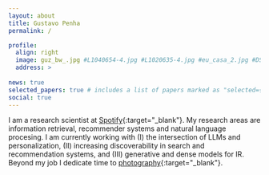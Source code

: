 ```yaml
---
layout: about
title: Gustavo Penha
permalink: /

profile:
  align: right
  image: guz_bw_.jpg #L1040654-4.jpg #L1020635-4.jpg #eu_casa_2.jpg #DSCF1350.jpg #eu_barcelona.jpg
  address: >
    
news: true
selected_papers: true # includes a list of papers marked as "selected={true}"
social: true
---
```


I am a research scientist at [Spotify](https://research.atspotify.com/){:target="_blank"}. My research areas are information retrieval, recommender systems and natural language procesing. I am currently working with (I) the intersection of LLMs and personalization, (II) increasing discoverability in search and recommendation systems, and (III) generative and dense models for IR. Beyond my job I dedicate time to [photography](https://guzpenha.github.io/gallery/){:target="_blank"}.
 
<!-- I have BSc and MSc degrees from the department of Computer Science of UFMG, where I was supervised by [Rodrygo Santos](https://homepages.dcc.ufmg.br/~rodrygo/){:target="_blank"}. I worked as a data scientist for 3 years in Hekima, which was later bought by [iFood to boost their AI talent base](https://www.zdnet.com/article/brazilian-unicorn-ifood-announces-acqui-hire-to-boost-ai-talent-base/){:target="_blank"}. -->


<!-- <a onclick="showExtraText()" id="extraTextButton">[+]</a> -->
<!-- <script>
function showExtraText() {
  var aButton = document.getElementById("extraTextButton");  
  var x = document.getElementById("extraText");
  if (x.style.display === "none") {
    x.style.display = "block";    
    aButton.innerHTML="[-]";
  } else {
    x.style.display = "none";
    aButton.innerHTML="[+]";    
  }
}
</script> -->

<!-- I interned at [Amazon](https://www.amazon.science/){:target="_blank"}'s Alexa Shopping team in 2021, where I did research on explanations for voice product search ([CHI'22](https://drive.google.com/file/d/1vRsMUhZVan6zGnmaqOsyc5zkxycvjfXA/view?usp=sharing){:target="_blank"} & [CHIIR'22](https://drive.google.com/file/d/1ePxVcIkZRmnmedWJZu3zV-FaIW6bczki/view?usp=sharing){:target="_blank"}), and I have a research internship planned with [Spotify](https://research.atspotify.com/){:target="_blank"} for 2022. -->
<!-- - Conversational search and recommendation -->

<!-- I believe my research is best when driven by curiosity. I am intrigued by surprising phenomenas observed in machine learning, and this makes me want to figure out why they happen. For example, when I first read about curriculum learning---a technique inspired by human learning in which you change the order of the training batches so that easy instances come first than hard ones---I could not really grasp why this technique work in the context of training neural networks. This lead me to try to apply this to the topic of my PhD, which resulted in our paper [curriculum learning for IR](https://arxiv.org/abs/1912.08555){:target="_blank"}. After conducting empirical work in the Information Retrieval (IR) domain and thinking about this problem for a while, my intuitive explanation for why curriculum learning works here is that it acts as a filter for batches with uninformative instances: less iterations are spent on 'easy' instances and more iterations are spent on the 'difficult' ones. The study on curriculum learning is one of the ealier papers of my PhD, below you can find a list of selected publications. -->


<!-- __I am looking for research internship positions for 2022 in the fields of NLP, IR and ML__.  -->
<!-- You can find a list of selected publications below, or all of them on my [google scholar](https://scholar.google.com/citations?user=kfDXd2MAAAAJ) 🎓. -->



<!-- [1-page CV](https://guzpenha.github.io/guzblog/assets/pdf/vitae.pdf). -->

<!-- Label smoothing. -->

<!-- Uncertainty and calibration. -->

<!-- To get an idea of my current research a good beginning is with [MANtIS](https://guzpenha.github.io/MANtIS/){:target="_blank"}, a novel dialogue corpus of information-seeking conversations which has a few properties previous datasets lack. We used MANtIS to study how neural rankers for dialogue perform on unseen domains, and how to improve them in the [domain adaptation](https://guzpenha.github.io/guzblog/assets/pdf/Domain_Adaptation_for_CRR_CAIR20.pdf){:target="_blank"} setup. In our ECIR'20 paper we showed that by intelligently sorting the training batches we get more effective neural rankers, i.e. [curriculum learning for IR](https://arxiv.org/abs/1912.08555){:target="_blank"}. Recently, we reflected on the [challenges](https://guzpenha.github.io/guzblog/assets/pdf/Challenges_CONVERSE20.pdf){:target="_blank"} of current offline evaluation schemes for conversational search tasks, discussing a few implicit and explicit assumptions and their implications. On our RecSys'20 [paper](https://dl.acm.org/doi/10.1145/3383313.3412249){:target="_blank"} we explore what types of knowledge off-the-shelf BERT has about recommendation items, e.g. movies and books, with different probes and how to employ such LMs for conversational recommendation.

 I am currently developing a library to conduct experiments with pre-trained transformers, e.g. BERT, for ranking: [**transformer-rankers**](https://guzpenha.github.io/transformer_rankers/){:target="_blank"}. It can be used to train and evaluate a transformer-based model for different ranking tasks, such as passage retrieval, adhoc retrieval and conversation response ranking. Two of my recent papers ([EACL'21](https://arxiv.org/pdf/2101.04356.pdf){:target="_blank"} and [ECIR'21](https://arxiv.org/pdf/2012.08575.pdf){:target="_blank"}) used the library for experimental evaluation. -->

